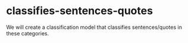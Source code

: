# classifies-sentences-quotes
We will create a classification model that classifies sentences/quotes in these categories. 
